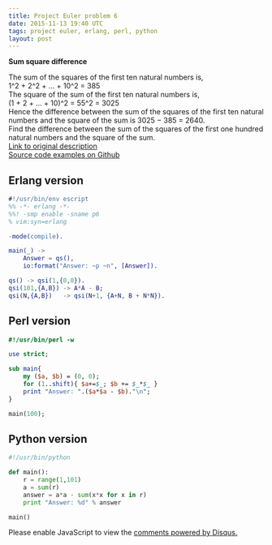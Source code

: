 ```yaml
---
title: Project Euler problem 6
date: 2015-11-13 19:40 UTC
tags: project euler, erlang, perl, python
layout: post
---
```

<b>Sum square difference</b>

The sum of the squares of the first ten natural numbers is,<br/>
1^2 + 2^2 + ... + 10^2 = 385<br>
The square of the sum of the first ten natural numbers is,<br/>
(1 + 2 + ... + 10)^2 = 55^2 = 3025<br/>
Hence the difference between the sum of the squares of the first ten natural numbers and the square of the sum is 3025 − 385 = 2640.<br/>
Find the difference between the sum of the squares of the first one hundred natural numbers and the square of the sum.<br/>
[Link to original description](https://projecteuler.net/problem=6)<br/>
[Source code examples on Github](https://github.com/mijkenator/pr_euler/tree/master/p6)


## Erlang version
```erlang
#!/usr/bin/env escript
%% -*- erlang -*-
%%! -smp enable -sname p6
% vim:syn=erlang

-mode(compile).

main(_) ->
    Answer = qs(),
    io:format("Answer: ~p ~n", [Answer]).

qs() -> qsi(1,{0,0}).
qsi(101,{A,B}) -> A*A - B;
qsi(N,{A,B})   -> qsi(N+1, {A+N, B + N*N}). 


```

## Perl version
```perl
#!/usr/bin/perl -w

use strict;

sub main{
    my ($a, $b) = (0, 0);
    for (1..shift){ $a+=$_; $b += $_*$_ }
    print "Answer: ".($a*$a - $b)."\n";
}

main(100);

```

## Python version
```python
#!/usr/bin/python

def main():
    r = range(1,101)
    a = sum(r)
    answer = a*a - sum(x*x for x in r)
    print "Answer: %d" % answer

main()

```


<div id="disqus_thread"></div>
<script>
/**
* RECOMMENDED CONFIGURATION VARIABLES: EDIT AND UNCOMMENT THE SECTION BELOW TO INSERT DYNAMIC VALUES FROM YOUR PLATFORM OR CMS.
* LEARN WHY DEFINING THESE VARIABLES IS IMPORTANT: https://disqus.com/admin/universalcode/#configuration-variables
*/
/*
var disqus_config = function () {
    this.page.url = '/2015/11/13/project-euler-problem-6/'; // Replace PAGE_URL with your page's canonical URL variable
    this.page.identifier = 'pep6'; // Replace PAGE_IDENTIFIER with your page's unique identifier variable
};
*/
(function() { // DON'T EDIT BELOW THIS LINE
var d = document, s = d.createElement('script');

s.src = '//mijkenator.disqus.com/embed.js';

s.setAttribute('data-timestamp', +new Date());
(d.head || d.body).appendChild(s);
})();
</script>
<noscript>Please enable JavaScript to view the <a href="https://disqus.com/?ref_noscript" rel="nofollow">comments powered by Disqus.</a></noscript>
